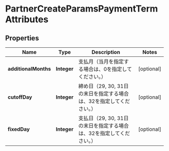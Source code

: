 

# PartnerCreateParamsPaymentTermAttributes


## Properties

Name | Type | Description | Notes
------------ | ------------- | ------------- | -------------
**additionalMonths** | **Integer** | 支払月（当月を指定する場合は、0を指定してください。） |  [optional]
**cutoffDay** | **Integer** | 締め日（29, 30, 31日の末日を指定する場合は、32を指定してください。） |  [optional]
**fixedDay** | **Integer** | 支払日（29, 30, 31日の末日を指定する場合は、32を指定してください。） |  [optional]



